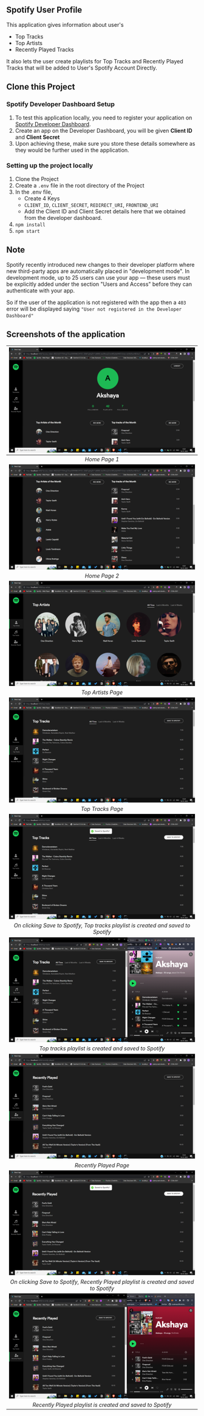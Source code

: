 ## Spotify User Profile
This application gives information about user's 
- Top Tracks
- Top Artists
- Recently Played Tracks

It also lets the user create playlists for Top Tracks and Recently Played Tracks that will be added to User's Spotify Account Directly.

## Clone this Project

### Spotify Developer Dashboard Setup
1. To test this application locally, you need to register your application on [Spotify Developer Dashboard](https://developer.spotify.com/dashboard/).
2. Create an app on the Developer Dashboard, you will be given **Client ID** and **Client Secret**
3. Upon achieving these, make sure you store these details somewhere as they would be further used in the application.

### Setting up the project locally

1. Clone the Project
2. Create a `.env` file in the root directory of the Project
3. In the .env file,
    - Create 4 Keys
    - `CLIENT_ID`, `CLIENT_SECRET`, `REDIRECT_URI`, `FRONTEND_URI`
    - Add the Client ID and Client Secret details here that we obtained from the developer dashboard.
4. `npm install`
5. `npm start`

## Note

Spotify recently introduced new changes to their developer platform where new third-party apps are automatically placed in "development mode". In development mode, up to 25 users can use your app — these users must be explicitly added under the section "Users and Access" before they can authenticate with your app.

So if the user of the application is not registered with the app then a `403` error will be displayed saying `"User not registered in the Developer Dashboard"`


## Screenshots of the application

| ![Home Page 1](./screenshots/Home_Page.png) | 
|:--:| 
| *Home Page 1* |
| ![Home Page 2](./screenshots/Home_Page_2.png) | 
| *Home Page 2* |
| ![Top Artists Page](./screenshots/Top_Artists.png) | 
| *Top Artists Page* |
| ![Top Tracks Page](./screenshots/Top_Tracks_1.png) | 
| *Top Tracks Page* |
| ![Playlist Created](./screenshots/Top_Tracks_2.png) | 
| *On clicking Save to Spotify, Top tracks playlist is created and saved to Spotify* |
| ![Playlist Created](./screenshots/Top_Tracks_3.png) | 
| *Top tracks playlist is created and saved to Spotify* |
| ![RP_Page](./screenshots/RP_1.png) | 
| *Recently Played Page* |
| ![RP_Created](./screenshots/RP_2.png) | 
| *On clicking Save to Spotify, Recently Played playlist is created and saved to Spotify* |
| ![RP_saved](./screenshots/RP_3.png) | 
| *Recently Played playlist is created and saved to Spotify* |